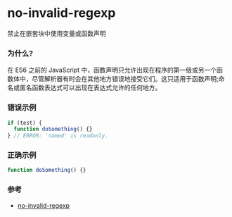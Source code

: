 # no-invalid-regexp

禁止在嵌套块中使用变量或函数声明

### 为什么?

在 ES6 之前的 JavaScript 中，函数声明只允许出现在程序的第一级或另一个函数体中，尽管解析器有时会在其他地方错误地接受它们。这只适用于函数声明;命名或匿名函数表达式可以出现在表达式允许的任何地方。

### 错误示例

```js
if (test) {
  function doSomething() {}
} // ERROR: 'named' is readonly.
```

### 正确示例

```js
function doSomething() {}
```

### 参考

- [no-invalid-regexp](https://eslint.org/docs/rules/no-invalid-regexp)
